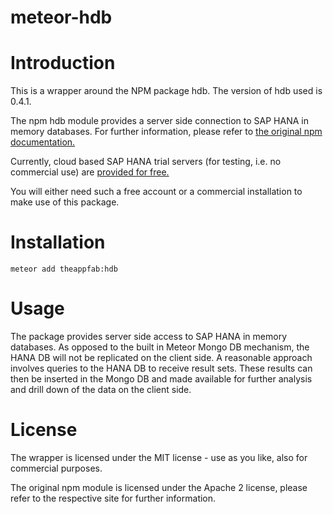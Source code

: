 # meteor-hdb

# Introduction
This is a wrapper around the NPM package hdb. The version of hdb used is 0.4.1.

The npm hdb module provides a server side connection to SAP HANA in memory databases. For further information, please refer to [the original npm documentation.](http://https://www.npmjs.com/package/hdb)

Currently, cloud based SAP HANA trial servers (for testing, i.e. no commercial use) are [provided for free.](http://scn.sap.com/docs/DOC-31722)

You will either need such a free account or a commercial installation to make use of this package.

# Installation

 `meteor add theappfab:hdb`

# Usage

The package provides server side access to SAP HANA in memory databases. As opposed to the built in Meteor Mongo DB mechanism, the HANA DB will not be replicated on the client side. A reasonable approach involves queries to the HANA DB to receive result sets. These results can then be inserted in the Mongo DB and made available for further analysis and drill down of the data on the client side.

# License
The wrapper is licensed under the MIT license - use as you like, also for commercial purposes.

The original npm module is licensed under the Apache 2 license, please refer to the respective site for further information.

